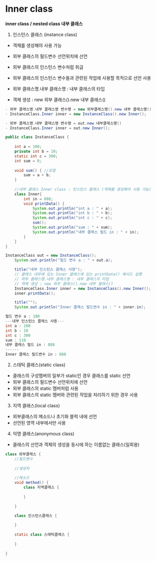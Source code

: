 # Inner class

**inner class / nested class 내부 클래스**

1. 인스턴스 클래스 (instance class)

- 객체를 생성해야 사용 가능
- 외부 클래스의 필드변수 선언위치에 선언
- 외부 클래스의 인스턴스 변수처럼 취급
- 외부 클래스의 인스턴스 변수들과 관련된 작업에 사용할 목적으로 선언 사용

- 외부 클래스명.내부 클래스명 : 내부 클래스의 타입
- 객체 생성 : new 외부 클래스().new 내부 클래스()
```java
- 외부 클래스명.내부 클래스명 변수명 = new 외부클래스명().new 내부 클래스명()
- InstanceClass.Inner inner = new InstanceClass().new Inner();

- 외부 클래스명.내부 클래스명 변수명 = out.new 내부클래스명()
- InstanceClass.Inner inner = out.new Inner();
```
```java
public class InstanceClass {
	
	int a = 100;
	private int b = 10;
	static int c = 300;
	int sum = 0;
	
	void sum() { //로컬 
		sum = a + b;
	}
	
	//내부 클래스 Inner class : 인스턴스 클래스 (객체를 생성해야 사용 가능)
	class Inner{
		int in = 888;
		void printData() {
			System.out.println("int a : " + a);
			System.out.println("int b : " + b);
			System.out.println("int c : " + c);
			sum();
			System.out.println("sum : " + sum);
			System.out.println("내부 클래스 필드 in : " + in);
		}	
	}
}
```
```java
InstanceClass out = new InstanceClass();
	System.out.println("필드 변수 a : " + out.a);

	title("내부 인스턴스 클래스 사용");
	// 클래스 내부에 있는 Inner 클래스에 있는 printData() 메서드 실행
	// 외부 클래스명.내부 클래스명 : 내부 클래스의 타입
	// 객체 생성 : new 외부 클래스().new 내부 클래스()
	InstanceClass.Inner inner = new InstanceClass().new Inner();
	inner.printData();

	title("");
	System.out.println("Inner 클래스 필드변수 in : " + inner.in);
```
```java
필드 변수 a : 100
---내부 인스턴스 클래스 사용---
int a : 100
int b : 10
int c : 300
sum : 110
내부 클래스 필드 in : 888
------
Inner 클래스 필드변수 in : 888
```

2. 스태틱 클래스(static class)
- 클래스의 구성멤버의 일부가 static인 경우 클래스를 static 선언
- 외부 클래스의 필드변수 선언위치에 선언
- 외부 클래스의 static 멤버처럼 사용
- 외부 클래스의 static 멤버와 관련된 작업을 처리하기 위한 경우 사용
  
3. 지역 클래스(local class)
- 외부클래스의 메소드나 초기화 블럭 내에 선언
- 선언된 영역 내부에서만 사용

4. 익명 클래스(anonymous class)
- 클래스의 선언과 객체의 생성을 동시에 하는 이름없는 클래스(일회용)

```java
class 외부클래스 {
	//필드변수
	
	//생성자
	
	//메소드
	void method() {
		class 지역클래스 {
		
		}
	
	}

	class 인스턴스클래스 {
	
	}
	
	static class 스태틱클래스 {
	
	}
	
}
```
